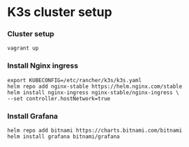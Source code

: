 # K3s cluster setup

### Cluster setup
```
vagrant up
```

### Install Nginx ingress
```
export KUBECONFIG=/etc/rancher/k3s/k3s.yaml
helm repo add nginx-stable https://helm.nginx.com/stable 
helm install nginx-ingress nginx-stable/nginx-ingress \
--set controller.hostNetwork=true
```

### Install Grafana
```
helm repo add bitnami https://charts.bitnami.com/bitnami
helm install grafana bitnami/grafana
```